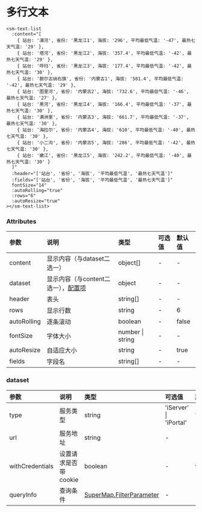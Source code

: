 # 多行文本

```vue
<sm-text-list
  :content="[
    { 站台: '漠河', 省份: '黑龙江1', 海拔: '296', 平均最低气温: '-47', 最热七天气温: '29' },
    { 站台: '塔河', 省份: '黑龙江2', 海拔: '357.4', 平均最低气温: '-42', 最热七天气温: '29' },
    { 站台: '呼玛', 省份: '黑龙江3', 海拔: '177.4', 平均最低气温: '-42', 最热七天气温: '30' },
    { 站台: '额尔古纳右旗', 省份: '内蒙古1', 海拔: '581.4', 平均最低气温: '-42', 最热七天气温: '29' },
    { 站台: '图里河', 省份: '内蒙古2', 海拔: '732.6', 平均最低气温: '-46', 最热七天气温: '27' },
    { 站台: '黑河', 省份: '黑龙江4', 海拔: '166.4', 平均最低气温: '-37', 最热七天气温: '30' },
    { 站台: '满洲里', 省份: '内蒙古3', 海拔: '661.7', 平均最低气温: '-37', 最热七天气温: '30' },
    { 站台: '海拉尔', 省份: '内蒙古4', 海拔: '610', 平均最低气温: '-40', 最热七天气温: '30' },
    { 站台: '小二沟', 省份: '内蒙古5', 海拔: '286', 平均最低气温: '-42', 最热七天气温: '30' },
    { 站台: '嫩江', 省份: '黑龙江5', 海拔: '242.2', 平均最低气温: '-40', 最热七天气温: '30' }
  ]"
  :header="['站台', '省份', '海拔', '平均最低气温', '最热七天气温']"
  :fields="['站台', '省份', '海拔', '平均最低气温', '最热七天气温']"
  fontSize="14"
  :autoRolling="true"
  :rows="6"
  :autoResize="true"
></sm-text-list>
```

### Attributes

| 参数        | 说明       | 类型             | 可选值 | 默认值 |
| :---------- | :--------- | :--------------- | :----- | :----- |
| content     | 显示内容（与dataset二选一）   | object[]         | -      | -      | -
| dataset     | 显示内容（与content二选一），<a href="#dataset">配置项</a>  | object           | -      | -      |
| header      | 表头       | string[]         | -      | -      |
| rows        | 显示行数   | string           | -      | 6      |
| autoRolling | 逐条滚动   | boolean          | -      | false  |
| fontSize    | 字体大小   | number \| string | -      | -      |
| autoResize  | 自适应大小 | string           | -      | true   |
| fields      | 字段名     | string[]         | -      | -      |

### dataset

| 参数            | 说明                  | 类型                       | 可选值                 | 默认值    |
| :-------------- | :-------------------- | :------------------------- | :--------------------- | :-------- |
| type            | 服务类型              | string                     | 'iServer' \| 'iPortal' | 'iServer' |
| url             | 服务地址              | string                     | -                      | -         |
| withCredentials | 设置请求是否带 cookie | boolean                    | -                      | false     |
| queryInfo       | 查询条件              | [SuperMap.FilterParameter](https://iclient.supermap.io/web/apis/mapboxgl.html) | -                      | -         |

